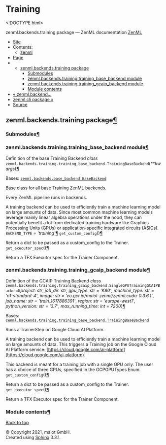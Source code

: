 # Training

&lt;!DOCTYPE html&gt;

zenml.backends.training package — ZenML documentation  [ZenML](https://github.com/maiot-io/zenml/tree/e2cf3eb9599a3b31a4ee646048d90127dfdbb178/docs/sphinx_docs/_build/html/index.html)

*  [Site](https://github.com/maiot-io/zenml/tree/e2cf3eb9599a3b31a4ee646048d90127dfdbb178/docs/sphinx_docs/_build/html/index.html)
  * Contents:
    * [zenml](https://github.com/maiot-io/zenml/tree/e2cf3eb9599a3b31a4ee646048d90127dfdbb178/docs/sphinx_docs/_build/html/modules.html)
*  [Page](zenml.backends.training.md)
  * * [zenml.backends.training package](zenml.backends.training.md)
      * [Submodules](zenml.backends.training.md#submodules)
      * [zenml.backends.training.training\_base\_backend module](zenml.backends.training.md#module-zenml.backends.training.training_base_backend)
      * [zenml.backends.training.training\_gcaip\_backend module](zenml.backends.training.md#module-zenml.backends.training.training_gcaip_backend)
      * [Module contents](zenml.backends.training.md#module-zenml.backends.training)
* [ « zenml.backend...](zenml.backends.processing.md)
* [ zenml.cli package »](../zenml.cli.md)
*  [Source](https://github.com/maiot-io/zenml/tree/e2cf3eb9599a3b31a4ee646048d90127dfdbb178/docs/sphinx_docs/_build/html/_sources/zenml.backends.training.rst.txt)

## zenml.backends.training package[¶](zenml.backends.training.md#zenml-backends-training-package)

### Submodules[¶](zenml.backends.training.md#submodules)

### zenml.backends.training.training\_base\_backend module[¶](zenml.backends.training.md#module-zenml.backends.training.training_base_backend)

Definition of the base Training Backend _class_ `zenml.backends.training.training_base_backend.TrainingBaseBackend`\(_\*\*kwargs_\)[¶](zenml.backends.training.md#zenml.backends.training.training_base_backend.TrainingBaseBackend)

Bases: [`zenml.backends.base_backend.BaseBackend`](./#zenml.backends.base_backend.BaseBackend)

Base class for all base Training ZenML backends.

Every ZenML pipeline runs in backends.

A training backend can be used to efficiently train a machine learning model on large amounts of data. Since most common machine learning models leverage mainly linear algebra operations under the hood, they can potentially benefit a lot from dedicated training hardware like Graphics Processing Units \(GPUs\) or application-specific integrated circuits \(ASICs\). `BACKEND_TYPE` _= 'training'_[¶](zenml.backends.training.md#zenml.backends.training.training_base_backend.TrainingBaseBackend.BACKEND_TYPE) `get_custom_config`\(\)[¶](zenml.backends.training.md#zenml.backends.training.training_base_backend.TrainingBaseBackend.get_custom_config)

Return a dict to be passed as a custom\_config to the Trainer. `get_executor_spec`\(\)[¶](zenml.backends.training.md#zenml.backends.training.training_base_backend.TrainingBaseBackend.get_executor_spec)

Return a TFX Executor spec for the Trainer Component.

### zenml.backends.training.training\_gcaip\_backend module[¶](zenml.backends.training.md#module-zenml.backends.training.training_gcaip_backend)

Definition of the GCAIP Training Backend _class_ `zenml.backends.training.training_gcaip_backend.SingleGPUTrainingGCAIPBackend`\(_project: str_, _job\_dir: str_, _gpu\_type: str = 'K80'_, _machine\_type: str = 'n1-standard-4'_, _image: str = 'eu.gcr.io/maiot-zenml/zenml:cuda-0.3.6.1'_, _job\_name: str = 'train\_1617886391'_, _region: str = 'europe-west1'_, _python\_version: str = '3.7'_, _max\_running\_time: int = 7200_\)[¶](zenml.backends.training.md#zenml.backends.training.training_gcaip_backend.SingleGPUTrainingGCAIPBackend)

Bases: [`zenml.backends.training.training_base_backend.TrainingBaseBackend`](zenml.backends.training.md#zenml.backends.training.training_base_backend.TrainingBaseBackend)

Runs a TrainerStep on Google Cloud AI Platform.

A training backend can be used to efficiently train a machine learning model on large amounts of data. This triggers a Training job on the Google Cloud AI Platform service: [https://cloud.google.com/ai-platform](https://cloud.google.com/ai-platform).

This backend is meant for a training job with a single GPU only. The user has a choice of three GPUs, specified in the GCPGPUTypes Enum. `get_custom_config`\(\)[¶](zenml.backends.training.md#zenml.backends.training.training_gcaip_backend.SingleGPUTrainingGCAIPBackend.get_custom_config)

Return a dict to be passed as a custom\_config to the Trainer. `get_executor_spec`\(\)[¶](zenml.backends.training.md#zenml.backends.training.training_gcaip_backend.SingleGPUTrainingGCAIPBackend.get_executor_spec)

Return a TFX Executor spec for the Trainer Component.

### Module contents[¶](zenml.backends.training.md#module-zenml.backends.training)

 [Back to top](zenml.backends.training.md)

 © Copyright 2021, maiot GmbH.  
 Created using [Sphinx](http://sphinx-doc.org/) 3.3.1.  


